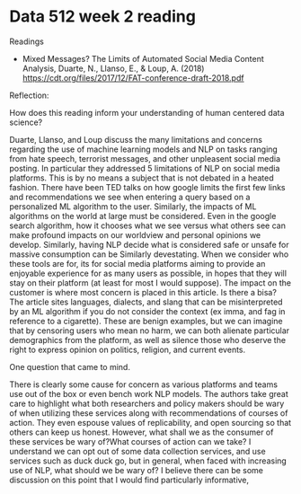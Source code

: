 # Data 512 week 2 reading
Readings
-  Mixed Messages? The Limits of Automated Social Media Content Analysis, Duarte, N., Llanso, E., & Loup, A. (2018)
  https://cdt.org/files/2017/12/FAT-conference-draft-2018.pdf

Reflection:

How does this reading inform your understanding of human centered data science?

Duarte, Llanso, and Loup discuss the many limitations and concerns regarding the use of machine learning models and NLP on tasks ranging from hate speech, terrorist messages, and other unpleasent social media posting. In particular they addressed 5 limitations of NLP on social media platforms. This is by no means a subject that is not debated in a heated fashion. There have been TED talks on how google limits the first few links and recommendations we see when entering a query based on a personalized ML algorithm to the user. Similarly, the impacts of ML algorithms on the world at large must be considered. Even in the google search algorithm, how it chooses what we see versus what others see can make profound impacts on our worldview and personal opinions we develop. Similarly, having NLP decide what is considered safe or unsafe for massive consumption can be Similarly devestating. When we consider who these tools are for, its for social media platforms aiming to provide an enjoyable experience for as many users as possible, in hopes that they will stay on their platform (at least for most I would suppose). The impact on the customer is where most concern is placed in this article. Is there a bisa? The article sites languages, dialects, and slang that can be misinterpreted by an ML algorithm if you do not consider the context (ex imma, and fag in reference to a cigarette). These are benign examples, but we can imagine that by censoring users who mean no harm, we can both alienate particular demographics from the platform, as well as silence those who deserve the right to express opinion on politics, religion, and current events.

One question that came to mind.

There is clearly some cause for concern as various platforms and teams use out of the box or even bench work NLP models. The authors take great care to highlight what both researchers and policy makers should be wary of when utilizing these services along with recommendations of courses of action. They even espouse values of replicability, and open sourcing so that others can keep us honest. However, what shall we as the consumer of these services be wary of?What courses of action can we take? I understand we can opt out of some data collection services, and use services such as duck duck go, but in general, when faced with increasing use of NLP, what should we be wary of? I believe there can be some discussion on this point that I would find particularly informative,
